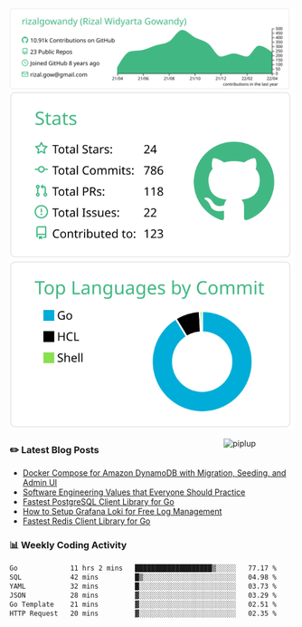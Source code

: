 ![profile-details](profile-summary-card-output/vue/0-profile-details.svg)
![stats](profile-summary-card-output/vue/3-stats.svg)
![most-commit-language](profile-summary-card-output/vue/2-most-commit-language.svg)

<img alt="piplup" align="right" width="125px" src="https://media.giphy.com/media/w6YCfXHS6QZjeHlVpI/giphy.gif">

### :pencil2: Latest Blog Posts
<!-- BLOG-POST-LIST:START -->
- [Docker Compose for Amazon DynamoDB with Migration, Seeding, and Admin UI](https://medium.com/geekculture/docker-compose-for-amazon-dynamodb-with-migration-seeding-and-admin-ui-db11a348cc6a?source=rss-5763b0f1aba6------2)
- [Software Engineering Values that Everyone Should Practice](https://levelup.gitconnected.com/software-engineering-values-that-everyone-should-practice-c980d00cd103?source=rss-5763b0f1aba6------2)
- [Fastest PostgreSQL Client Library for Go](https://levelup.gitconnected.com/fastest-postgresql-client-library-for-go-579fa97909fb?source=rss-5763b0f1aba6------2)
- [How to Setup Grafana Loki for Free Log Management](https://levelup.gitconnected.com/how-to-setup-grafana-loki-for-free-log-management-ceb60558503c?source=rss-5763b0f1aba6------2)
- [Fastest Redis Client Library for Go](https://levelup.gitconnected.com/fastest-redis-client-library-for-go-7993f618f5ab?source=rss-5763b0f1aba6------2)
<!-- BLOG-POST-LIST:END -->

### 📊 Weekly Coding Activity
<!--START_SECTION:waka-->

```text
Go             11 hrs 2 mins   ███████████████████▒░░░░░   77.17 %
SQL            42 mins         █▒░░░░░░░░░░░░░░░░░░░░░░░   04.98 %
YAML           32 mins         █░░░░░░░░░░░░░░░░░░░░░░░░   03.73 %
JSON           28 mins         ▓░░░░░░░░░░░░░░░░░░░░░░░░   03.29 %
Go Template    21 mins         ▓░░░░░░░░░░░░░░░░░░░░░░░░   02.51 %
HTTP Request   20 mins         ▓░░░░░░░░░░░░░░░░░░░░░░░░   02.35 %
```

<!--END_SECTION:waka-->
